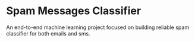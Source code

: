 # Spam Messages Classifier
An end-to-end machine learning project focused on building reliable spam classifier for both emails and sms.
